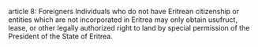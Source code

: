 article 8: Foreigners
Individuals who do not have Eritrean citizenship or entities which are not incorporated in Eritrea may only obtain usufruct, lease, or other legally authorized right to land by special permission of the President of the State of Eritrea.
<ul>
</ul>